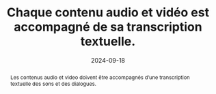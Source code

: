 ---
N: '116'
Rubrique: Images et médias
title: Chaque contenu audio et vidéo est accompagné de sa transcription  textuelle. 
abstract: Les contenus audio et video doivent être accompagnés d’une transcription textuelle des sons et des dialogues.
categories: [" Images et médias"]
agrege: O4116-E027
opquast: '4 116'
indiceebook: '27'
description: "Règle n° 027"
before: "026"
weight: "027"
after: "028"
actif: '1'
layout: rules
date: 2024-09-18
tags: ["Accessibilité", ""]
objectif: ["Mettre à disposition des utilisateurs une transcription textuelle servant d’alternative.", "
Permettre l’indexation et la recherche par le moteur de recherche de l’application de lecture.", "
Permettre la traduction par des outils linguistiques."]
Meo: ["Accompagner chaque contenu audio d'une transcription :
Soit intégrale (contenant les paroles et une description des sons nécessaires à la compréhension) ; 
Soit synthétique (mais reflétant la totalité de l'information).", "
La transcription peut :
Figurer dans la page où se trouve le contenu audio ;
Ou être immédiatement accessible par un lien présent dans la page où se trouve le contenu audio."]
Controle: ["Identifier chaque page comportant un contenu multimédia et, dans le contexte immédiat de chaque contenu audio, s’assurer de la présence d’une transcription ou d’un lien y donnant immédiatement accès. "]
epubcheck: false
ace: false
humancheck: true
Source: ["Opquast"]
Referentiel: [""]
Steps: ["Conception", "Editorial"]
---
